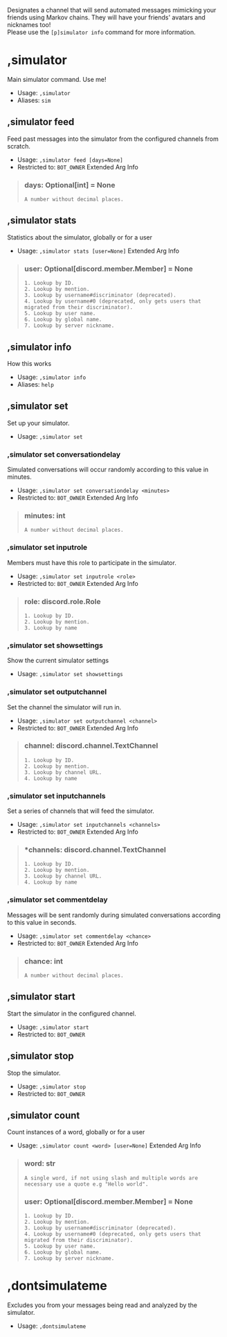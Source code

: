 Designates a channel that will send automated messages mimicking your friends using Markov chains. They will have your friends' avatars and nicknames too!<br/>Please use the `[p]simulator info` command for more information.

# ,simulator
Main simulator command. Use me!<br/>
 - Usage: `,simulator`
 - Aliases: `sim`
## ,simulator feed
Feed past messages into the simulator from the configured channels from scratch.<br/>
 - Usage: `,simulator feed [days=None]`
 - Restricted to: `BOT_OWNER`
Extended Arg Info
> ### days: Optional[int] = None
> ```
> A number without decimal places.
> ```
## ,simulator stats
Statistics about the simulator, globally or for a user<br/>
 - Usage: `,simulator stats [user=None]`
Extended Arg Info
> ### user: Optional[discord.member.Member] = None
> 
> 
>     1. Lookup by ID.
>     2. Lookup by mention.
>     3. Lookup by username#discriminator (deprecated).
>     4. Lookup by username#0 (deprecated, only gets users that migrated from their discriminator).
>     5. Lookup by user name.
>     6. Lookup by global name.
>     7. Lookup by server nickname.
> 
>     
## ,simulator info
How this works<br/>
 - Usage: `,simulator info`
 - Aliases: `help`
## ,simulator set
Set up your simulator.<br/>
 - Usage: `,simulator set`
### ,simulator set conversationdelay
Simulated conversations will occur randomly according to this value in minutes.<br/>
 - Usage: `,simulator set conversationdelay <minutes>`
 - Restricted to: `BOT_OWNER`
Extended Arg Info
> ### minutes: int
> ```
> A number without decimal places.
> ```
### ,simulator set inputrole
Members must have this role to participate in the simulator.<br/>
 - Usage: `,simulator set inputrole <role>`
 - Restricted to: `BOT_OWNER`
Extended Arg Info
> ### role: discord.role.Role
> 
> 
>     1. Lookup by ID.
>     2. Lookup by mention.
>     3. Lookup by name
> 
>     
### ,simulator set showsettings
Show the current simulator settings<br/>
 - Usage: `,simulator set showsettings`
### ,simulator set outputchannel
Set the channel the simulator will run in.<br/>
 - Usage: `,simulator set outputchannel <channel>`
 - Restricted to: `BOT_OWNER`
Extended Arg Info
> ### channel: discord.channel.TextChannel
> 
> 
>     1. Lookup by ID.
>     2. Lookup by mention.
>     3. Lookup by channel URL.
>     4. Lookup by name
> 
>     
### ,simulator set inputchannels
Set a series of channels that will feed the simulator.<br/>
 - Usage: `,simulator set inputchannels <channels>`
 - Restricted to: `BOT_OWNER`
Extended Arg Info
> ### *channels: discord.channel.TextChannel
> 
> 
>     1. Lookup by ID.
>     2. Lookup by mention.
>     3. Lookup by channel URL.
>     4. Lookup by name
> 
>     
### ,simulator set commentdelay
Messages will be sent randomly during simulated conversations according to this value in seconds.<br/>
 - Usage: `,simulator set commentdelay <chance>`
 - Restricted to: `BOT_OWNER`
Extended Arg Info
> ### chance: int
> ```
> A number without decimal places.
> ```
## ,simulator start
Start the simulator in the configured channel.<br/>
 - Usage: `,simulator start`
 - Restricted to: `BOT_OWNER`
## ,simulator stop
Stop the simulator.<br/>
 - Usage: `,simulator stop`
 - Restricted to: `BOT_OWNER`
## ,simulator count
Count instances of a word, globally or for a user<br/>
 - Usage: `,simulator count <word> [user=None]`
Extended Arg Info
> ### word: str
> ```
> A single word, if not using slash and multiple words are necessary use a quote e.g "Hello world".
> ```
> ### user: Optional[discord.member.Member] = None
> 
> 
>     1. Lookup by ID.
>     2. Lookup by mention.
>     3. Lookup by username#discriminator (deprecated).
>     4. Lookup by username#0 (deprecated, only gets users that migrated from their discriminator).
>     5. Lookup by user name.
>     6. Lookup by global name.
>     7. Lookup by server nickname.
> 
>     
# ,dontsimulateme
Excludes you from your messages being read and analyzed by the simulator.<br/>
 - Usage: `,dontsimulateme`
